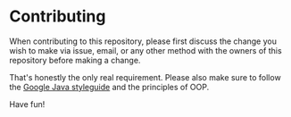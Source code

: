 # Contributing

When contributing to this repository, please first discuss the change you wish to make via issue, email, or any other method with the owners of this
repository before making a change.

That's honestly the only real requirement. Please also make sure to follow
the [Google Java styleguide](https://google.github.io/styleguide/javaguide.html) and the principles of OOP.

Have fun!